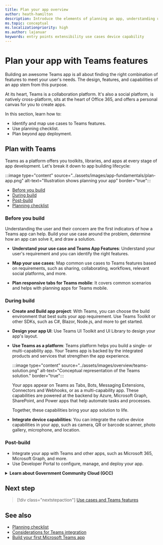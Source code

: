 ```yaml
---
title: Plan your app overview
author: heath-hamilton
description: Introduce the elements of planning an app, understanding use cases, app capabilities, and other Teams features.
ms.topic: conceptual
ms.localizationpriority: high
ms.author: lajanuar
keywords: entry points extensibility use cases device capability
---
```


# Plan your app with Teams features

Building an awesome Teams app is all about finding the right combination of features to meet your user's needs. The design, features, and capabilities of an app stem from this purpose.

At its heart, Teams is a collaboration platform. It's also a social platform, is natively cross-platform, sits at the heart of Office 365, and offers a personal canvas for you to create apps.

In this section, learn how to:

 - Identify and map use cases to Teams features.
 - Use planning checklist.
 - Plan beyond app deployment.

## Plan with Teams

Teams as a platform offers you toolkits, libraries, and apps at every stage of app development. Let's break it down to app building lifecycle:

:::image type="content" source="../assets/images/app-fundamentals/plan-app.png" alt-text="Illustration shows planning your app" border="true":::

- [Before you build](#before-you-build)
- [During build](#during-build)
- [Post-build](#post-build)
- [Planning checklist](../concepts/design/planning-checklist.md)

### Before you build

Understanding the user and their concern are the first indicators of how a Teams app can help. Build your use case around the problem, determine how an app can solve it, and draw a solution.

- **Understand your use case and Teams App Features**: Understand your user's requirement and you can identify the right features.

- **Map your use cases**: Map common use cases to Teams features based on requirements, such as sharing, collaborating, workflows, relevant social platforms, and more.

- **Plan responsive tabs for Teams mobile**: It covers common scenarios and helps with planning apps for Teams mobile.

### During build

- **Create and Build app project**: With Teams, you can choose the build environment that best suits your app requirement. Use Teams Toolkit or other SDKs, such as C#, Blazor, Node.js, and more to get started.

- **Design your app UI**: Use Teams UI Toolkit and UI Library to design your app's layout.

- **Use Teams as a platform**: Teams platform helps you build a single- or multi-capability app. Your Teams app is backed by the integrated products and services that strengthen the app experience.

    :::image type="content" source="../assets/images/overview/teams-solution.png" alt-text="Conceptual representation of the Teams solution." border="true":::

    Your apps appear on Teams as Tabs, Bots, Messaging Extensions, Connectors and Webhooks, or as a multi-capability app. These capabilities are powered at the backend by Azure, Microsoft Graph, SharePoint, and Power apps that help automate tasks and processes.

    Together, these capabilities bring your app solution to life.

- **Integrate device capabilities**: You can integrate the native device capabilities in your app, such as camera, QR or barcode scanner, photo gallery, microphone, and location.

### Post-build

- Integrate your app with Teams and other apps, such as Microsoft 365, Microsoft Graph, and more.
- Use Developer Portal to configure, manage, and deploy your app.

<details>
<summary><b>Learn about Government Community Cloud (GCC)</b></summary>

Government Community Cloud is a government focused copy of the commercial environment. Department of Defense (DOD) and Federal contractors must meet the stringent cybersecurity and compliance requirements. For this purpose, GCC-High was created to meet the needs of DOD and Federal contractors. GCC-High is a copy of the DOD cloud but exists in its own sovereign environment. The DOD cloud is built for the Department of Defense only.

The following table includes Teams features and availability for GCC, GCC-High, and DOD:

| Features   | GCC | GCC-High | DOD |
|-------------|---------|---|---|
| Teams owned apps as in internally developed apps | ✔️ App is enabled if it has GCC. | ✔️ App is enabled if it has GCC-High. | ✔️ App is enabled if it has DOD. |
| Microsoft apps | ✔️ Microsoft apps compliant with GCC | ✔️ Microsoft apps compliant with GCC-High | ✔️ Microsoft apps compliant with DOD |
| 3p or third-party apps | ✔️ Third-party apps are available. Disabled by default and tenant admin use their own discretion to enable it. | ❌ | ❌ |
| Bots | ✔️ | ❌ | ❌ |
| Custom or Lob tab apps |  ✔️ | ✔️ | ✔️ |
| Sideloading apps | ✔️ | ❌ | ❌ |
| Custom or Lob bots | ✔️ | ❌ | ❌ |
| Custom messaging extensions | ❌ | ❌ | ❌ |
| Custom connectors | ❌ | ❌ | ❌ |

The following list helps to identify the availability of GCC, GCC-High, and DOD for the features:

- For third-party apps, see [web apps](../samples/integrating-web-apps.md) and [meeting app extensibility](../apps-in-teams-meetings/meeting-app-extensibility.md).
- For bots, see [build your first conversational bot for Teams](../get-started/first-app-bot.md), [designing your Teams bot](../bots/design/bots.md), [add bots to Microsoft Teams apps](../resources/bot-v3/bots-overview.md), and [bots in Teams](../bots/what-are-bots.md).
- For sideloading apps, see [enable your Teams app to be customized](../concepts/design/enable-app-customization.md), [distribute your Microsoft Teams app](../concepts/deploy-and-publish/apps-publish-overview.md), and [Upload your app in Teams](../concepts/deploy-and-publish/apps-upload.md).
- For custom connectors, see [create Office 365 connectors for Teams](../webhooks-and-connectors/how-to/connectors-creating.md).

</details>

## Next step

> [!div class="nextstepaction"]
> [Use cases and Teams features](design/understand-use-cases.md)

## See also

- [Planning checklist](../concepts/design/planning-checklist.md)
- [Considerations for Teams integration](../samples/integrating-web-apps.md)
- [Build your first Microsoft Teams app](../build-your-first-app/build-first-app-overview.md)
